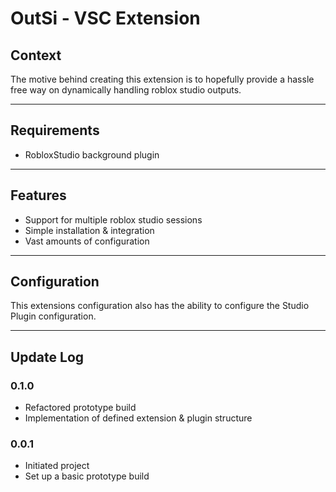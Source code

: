 # OutSi - VSC Extension

## Context

The motive behind creating this extension is to hopefully provide a hassle free way on dynamically handling roblox studio outputs. 

---
## Requirements

- RobloxStudio background plugin
---
## Features

- Support for multiple roblox studio sessions
- Simple installation & integration
- Vast amounts of configuration
---
## Configuration
This extensions configuration also has the ability to configure the Studio Plugin configuration. 

---
## Update Log

### 0.1.0
- Refactored prototype build
- Implementation of defined extension & plugin structure

### 0.0.1

- Initiated project
- Set up a basic prototype build